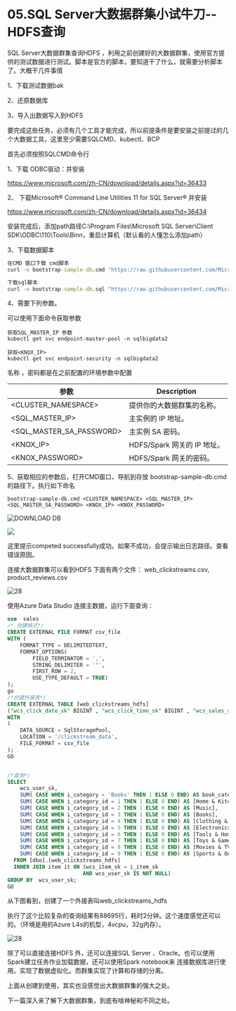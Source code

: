 # 05.SQL Server大数据群集小试牛刀--HDFS查询

SQL Server大数据群集查询HDFS ，利用之前创建好的大数据群集，使用官方提供的测试数据进行测试。脚本是官方的脚本，要知道干了什么，就需要分析脚本了。大概干几件事情

1、下载测试数据bak

2、还原数据库

3、导入出数据写入到HDFS

要完成这些任务，必须有几个工具才能完成，所以前提条件是要安装之前提过的几个大数据工具，这里至少需要SQLCMD、kubectl、BCP

首先必须按照SQLCMD命令行

1、下载 ODBC驱动：并安装

<https://www.microsoft.com/zh-CN/download/details.aspx?id=36433>

2、 下载Microsoft® Command Line Utilities 11 for SQL Server® 并安装

<https://www.microsoft.com/zh-CN/download/details.aspx?id=36434>

安装完成后，添加path路径C:\Program Files\Microsoft SQL Server\Client SDK\ODBC\110\Tools\Binn，重启计算机（默认看的人懂怎么添加path）

3、下载数据脚本

```cmd
在CMD 窗口下载 cmd脚本
curl -o bootstrap-sample-db.cmd "https://raw.githubusercontent.com/Microsoft/sql-server-samples/master/samples/features/sql-big-data-cluster/bootstrap-sample-db.cmd"

下载sql脚本
curl -o bootstrap-sample-db.sql "https://raw.githubusercontent.com/Microsoft/sql-server-samples/master/samples/features/sql-big-data-cluster/bootstrap-sample-db.sql"
```

4、需要下列参数。 

可以使用下面命令获取参数

```CMD
获取SQL_MASTER_IP 参数
kubectl get svc endpoint-master-pool -n sqlbigdata2

获取<KNOX_IP>
kubectl get svc endpoint-security -n sqlbigdata2
```

名称 ，密码都是在之前配置的环境参数中配置

| 参数                     | Description                 |
| ------------------------ | --------------------------- |
| <CLUSTER_NAMESPACE>      | 提供你的大数据群集的名称。  |
| <SQL_MASTER_IP>          | 主实例的 IP 地址。          |
| <SQL_MASTER_SA_PASSWORD> | 主实例 SA 密码。            |
| <KNOX_IP>                | HDFS/Spark 网关的 IP 地址。 |
| <KNOX_PASSWORD>          | HDFS/Spark 网关的密码。     |

5、获取相应的参数后，打开CMD窗口，导航到存放 bootstrap-sample-db.cmd的路径下。执行如下命名

```CMD
bootstrap-sample-db.cmd <CLUSTER_NAMESPACE> <SQL_MASTER_IP> <SQL_MASTER_SA_PASSWORD> <KNOX_IP> <KNOX_PASSWORD>
```

 ![DOWNLOAD DB](image/25.png)

 

![](image/27.png)

这里提示competed successfully成功。如果不成功，会提示输出日志路径。查看错误原因。 

连接大数据群集可以看到HDFS 下面有两个文件： web_clickstreams.csv,  product_reviews.csv

![28](image/28.png)



使用Azure Data Studio 连接主数据，运行下面查询：

```SQL
use  sales
/* 创建格式*/
CREATE EXTERNAL FILE FORMAT csv_file
WITH (
    FORMAT_TYPE = DELIMITEDTEXT,
    FORMAT_OPTIONS(
        FIELD_TERMINATOR = ',',
        STRING_DELIMITER = '"',
        FIRST_ROW = 2,
        USE_TYPE_DEFAULT = TRUE)
);
go
/*创建外接表*/
CREATE EXTERNAL TABLE [web_clickstreams_hdfs]
("wcs_click_date_sk" BIGINT , "wcs_click_time_sk" BIGINT , "wcs_sales_sk" BIGINT , "wcs_item_sk" BIGINT , "wcs_web_page_sk" BIGINT , "wcs_user_sk" BIGINT)
WITH
(
    DATA_SOURCE = SqlStoragePool,
    LOCATION = '/clickstream_data',
    FILE_FORMAT = csv_file
);
GO


/*查询*/
SELECT  
    wcs_user_sk,
    SUM( CASE WHEN i_category = 'Books' THEN 1 ELSE 0 END) AS book_category_clicks,
    SUM( CASE WHEN i_category_id = 1 THEN 1 ELSE 0 END) AS [Home & Kitchen],
    SUM( CASE WHEN i_category_id = 2 THEN 1 ELSE 0 END) AS [Music],
    SUM( CASE WHEN i_category_id = 3 THEN 1 ELSE 0 END) AS [Books],
    SUM( CASE WHEN i_category_id = 4 THEN 1 ELSE 0 END) AS [Clothing & Accessories],
    SUM( CASE WHEN i_category_id = 5 THEN 1 ELSE 0 END) AS [Electronics],
    SUM( CASE WHEN i_category_id = 6 THEN 1 ELSE 0 END) AS [Tools & Home Improvement],
    SUM( CASE WHEN i_category_id = 7 THEN 1 ELSE 0 END) AS [Toys & Games],
    SUM( CASE WHEN i_category_id = 8 THEN 1 ELSE 0 END) AS [Movies & TV],
    SUM( CASE WHEN i_category_id = 9 THEN 1 ELSE 0 END) AS [Sports & Outdoors]
  FROM [dbo].[web_clickstreams_hdfs]
  INNER JOIN item it ON (wcs_item_sk = i_item_sk
                        AND wcs_user_sk IS NOT NULL)
GROUP BY  wcs_user_sk;
GO
```

从下图看到，创建了一个外接表叫web_clickstreams_hdfs 

执行了这个比较复杂的查询结果有88695行，耗时2分钟。这个速度感觉还可以的。（环境是用的Azure L4s的机型，4vcpu，32g内存）。

![28](image/29.png)

除了可以直接连接HDFS 外，还可以连接SQL Server 、Oracle。也可以使用Spark建立任务作业加载数据，还可以使用Spark notebook来 连接数据库进行使用。实现了数据虚拟化。而群集实现了计算和存储的分离。



上面从创建到使用，其实也没感觉出大数据群集的强大之处。 

下一篇深入来了解下大数据群集，到底有啥神秘和不同之处。